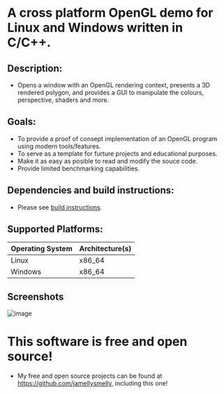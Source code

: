 # A cross platform OpenGL demo for Linux and Windows written in C/C++.

## Description:
* Opens a window with an OpenGL rendering context, presents a 3D rendered
polygon, and provides a GUI to manipulate the colours, perspective, shaders 
and more.

## Goals:
* To provide a proof of consept implementation of an OpenGL 
program using modern tools/features. 
* To serve as a template for furture projects and educational purposes.
* Make it as easy as posible to read and modify the souce code.
* Provide limited benchmarking capabilities.

## Dependencies and build instructions:
* Please see [build instructions](/docs/build_instructions.md).

## Supported Platforms:
| Operating System | Architecture(s) |
| -----------      | -----------     |
| Linux            | x86_64          |
| Windows          | x86_64          |

## Screenshots
![image](https://github.com/jamellysmelly/opengl_demo/assets/112916146/e4746ba1-e552-4a47-a18f-39f5be4f8746)

# This software is free and open source!
* My free and open source projects can be found at 
https://github.com/jamellysmelly, including 
this one!
